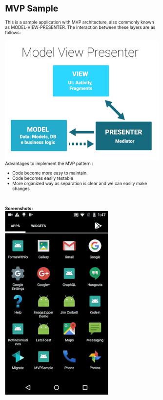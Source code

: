 # MVP Sample
This is a sample application with MVP architecture, also commonly known as MODEL-VIEW-PRESENTER. The interaction between these layers are as follows: 
<br><br>
<img src="mvpLayers.png"/>
<br>
Advantages to implement the MVP pattern :
<UL>
<LI>Code become more easy to maintain.</LI>
<LI>Code becomes easily testable</LI>
<LI>More organized way as separation is clear and we can easily make changes</LI>
</UL>
<br><br>
<b>Screenshots:</b>
<br>
<img src="mvp.gif"/>
